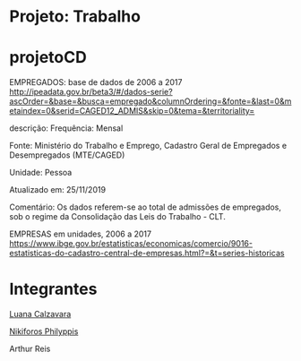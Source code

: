 # Projeto: Trabalho
# projetoCD

EMPREGADOS:
base de dados de 2006 a 2017
http://ipeadata.gov.br/beta3/#/dados-serie?ascOrder=&base=&busca=empregado&columnOrdering=&fonte=&last=0&metaindex=0&serid=CAGED12_ADMIS&skip=0&tema=&territoriality=

descrição: Frequência: Mensal

Fonte: Ministério do Trabalho e Emprego, Cadastro Geral de Empregados e Desempregados (MTE/CAGED)

Unidade: Pessoa

Atualizado em: 25/11/2019

Comentário: Os dados referem-se ao total de admissões de empregados, sob o regime da Consolidação das Leis do Trabalho - CLT.

EMPRESAS
em unidades, 2006 a 2017
https://www.ibge.gov.br/estatisticas/economicas/comercio/9016-estatisticas-do-cadastro-central-de-empresas.html?=&t=series-historicas





# Integrantes

[Luana Calzavara](https://github.com/LuaCalzavara)

[Nikiforos Philyppis](https://github.com/NikiforosPhilyppis)
 
 Arthur Reis
